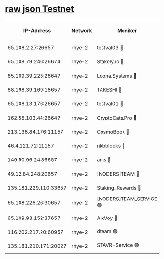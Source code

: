 
[raw json Testnet](https://rpc-check.quickt.stavr.tech/quickt/rpc-quickt-result.json)
=


<table><tr><th>IP-Address</th><th>Network</th><th>Moniker</th><th>Latest Block Height</th><th>Earliest Block Height</th><th>Catching Up</th><th>Tx Index</th><th>Voting Power</th><th>Scan Time</th></tr><tr><td>65.108.2.27:26657</td><td>rhye-2</td><td>testval03 🔴</td><td>1290683</td><td>1</td><td>False</td><td>on</td><td>11002050</td><td>2024-03-17T10:36:23.704217679UTC</td></tr><tr><td>65.108.79.246:26674</td><td>rhye-2</td><td>Stakely.io 🔴</td><td>1290683</td><td>1</td><td>False</td><td>on</td><td>10010</td><td>2024-03-17T10:36:24.025316092UTC</td></tr><tr><td>65.109.39.223:26647</td><td>rhye-2</td><td>Loona.Systems 🔴</td><td>1290684</td><td>1</td><td>False</td><td>off</td><td>86949</td><td>2024-03-17T10:36:28.999995242UTC</td></tr><tr><td>88.198.39.169:18657</td><td>rhye-2</td><td>TAKESHI 🔴</td><td>1290684</td><td>1</td><td>False</td><td>off</td><td>40542</td><td>2024-03-17T10:36:29.536710367UTC</td></tr><tr><td>65.108.13.176:26657</td><td>rhye-2</td><td>testval01 🔴</td><td>1290684</td><td>1</td><td>False</td><td>on</td><td>13082010</td><td>2024-03-17T10:36:30.210088052UTC</td></tr><tr><td>162.55.103.44:26647</td><td>rhye-2</td><td>CryptoCats.Pro 🔴</td><td>1290689</td><td>1</td><td>False</td><td>off</td><td>9999</td><td>2024-03-17T10:37:02.119416403UTC</td></tr><tr><td>213.136.84.176:11157</td><td>rhye-2</td><td>CosmoBook 🔴</td><td>1290688</td><td>65301</td><td>False</td><td>off</td><td>1520417</td><td>2024-03-17T10:36:55.782228761UTC</td></tr><tr><td>46.4.121.72:11157</td><td>rhye-2</td><td>nkbblocks 🔴</td><td>1290681</td><td>70101</td><td>False</td><td>off</td><td>81084</td><td>2024-03-17T10:36:16.893889165UTC</td></tr><tr><td>149.50.96.24:36657</td><td>rhye-2</td><td>ams 🔴</td><td>1290687</td><td>133501</td><td>False</td><td>on</td><td>10732</td><td>2024-03-17T10:36:45.338473824UTC</td></tr><tr><td>49.12.84.248:20657</td><td>rhye-2</td><td>[NODERS]TEAM 🔴</td><td>1290686</td><td>146001</td><td>False</td><td>on</td><td>59690</td><td>2024-03-17T10:36:42.967039223UTC</td></tr><tr><td>135.181.229.110:33657</td><td>rhye-2</td><td>Staking_Rewards 🔴</td><td>1290684</td><td>149101</td><td>False</td><td>on</td><td>9900</td><td>2024-03-17T10:36:29.315482965UTC</td></tr><tr><td>65.108.226.26:30657</td><td>rhye-2</td><td>[NODERS]TEAM_SERVICE 🟢</td><td>1290684</td><td>241501</td><td>False</td><td>on</td><td>0</td><td>2024-03-17T10:36:29.861804229UTC</td></tr><tr><td>65.109.93.152:37657</td><td>rhye-2</td><td>AlxVoy 🔴</td><td>1290682</td><td>315173</td><td>False</td><td>on</td><td>150351</td><td>2024-03-17T10:36:21.347663628UTC</td></tr><tr><td>116.202.217.20:60957</td><td>rhye-2</td><td>dteam 🟢</td><td>1290683</td><td>421794</td><td>False</td><td>on</td><td>0</td><td>2024-03-17T10:36:26.635836769UTC</td></tr><tr><td>135.181.210.171:20027</td><td>rhye-2</td><td>STAVR-Service 🟢</td><td>1290686</td><td>1287301</td><td>False</td><td>on</td><td>0</td><td>2024-03-17T10:36:40.689338358UTC</td></tr></table>